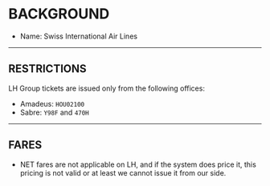 # BACKGROUND

- Name: Swiss International Air Lines

---
## RESTRICTIONS

LH Group tickets are issued only from the following offices:
- Amadeus: `HOU02100`
- Sabre: `Y98F` and `470H`

---
## FARES

- NET fares are not applicable on LH, and if the system does price it, this pricing is not valid or at least we cannot issue it from our side.